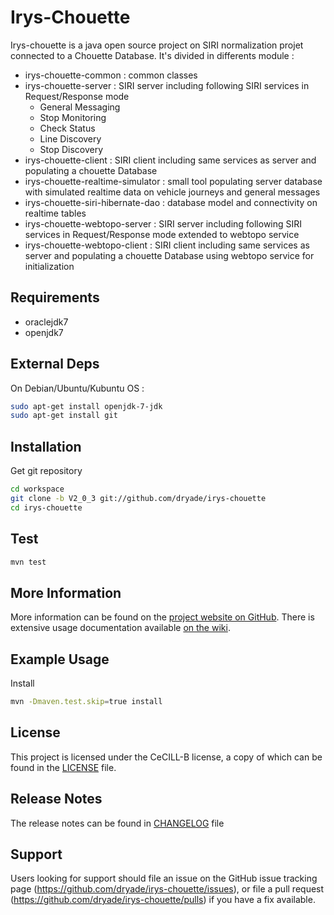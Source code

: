 # Irys-Chouette

Irys-chouette is a java open source project on SIRI normalization projet connected to a Chouette Database. It's divided in differents module : 
* irys-chouette-common : common classes
* irys-chouette-server : SIRI server including following SIRI services in Request/Response mode
  * General Messaging
  * Stop Monitoring
  * Check Status
  * Line Discovery
  * Stop Discovery
* irys-chouette-client : SIRI client including same services as server and populating a chouette Database 
* irys-chouette-realtime-simulator : small tool populating server database with simulated realtime data on vehicle journeys and general messages
* irys-chouette-siri-hibernate-dao : database model and connectivity on realtime tables 
* irys-chouette-webtopo-server : SIRI server including following SIRI services in Request/Response mode extended to webtopo service
* irys-chouette-webtopo-client :  SIRI client including same services as server and populating a chouette Database  using webtopo service for initialization 

Requirements
------------
 
* oraclejdk7
* openjdk7

External Deps
-------------
On Debian/Ubuntu/Kubuntu OS : 
```sh
sudo apt-get install openjdk-7-jdk 
sudo apt-get install git
```

Installation
------------
 
Get git repository
```sh
cd workspace
git clone -b V2_0_3 git://github.com/dryade/irys-chouette
cd irys-chouette
```

Test
----

```sh
mvn test
```

More Information
----------------
 
More information can be found on the [project website on GitHub](http://github.com/dryade/irys-chouette). 
There is extensive usage documentation available [on the wiki](https://github.com/dryade/irys-chouette/wiki).

Example Usage 
-------------

Install 
```sh
mvn -Dmaven.test.skip=true install
```

License
-------
 
This project is licensed under the CeCILL-B license, a copy of which can be found in the [LICENSE](https://github.com/dryade/irys-chouette/blob/master/LICENSE.md) file.

Release Notes
-------------

The release notes can be found in [CHANGELOG](https://github.com/dryade/irys-chouette/blob/master/CHANGELOG.md) file 
 
Support
-------
 
Users looking for support should file an issue on the GitHub issue tracking page (https://github.com/dryade/irys-chouette/issues), or file a pull request (https://github.com/dryade/irys-chouette/pulls) if you have a fix available.
